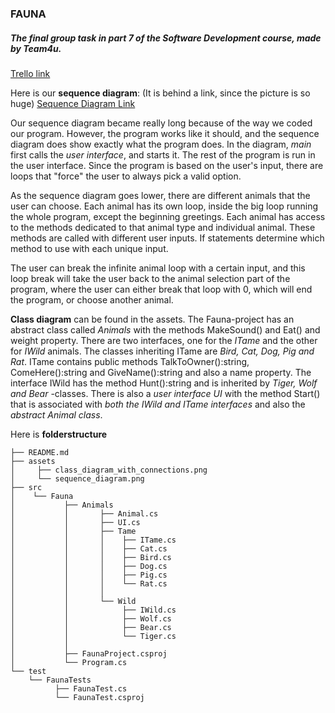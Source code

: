 ### FAUNA

##### The final group task in part 7 of the Software Development course, made by Team4u.

[Trello link](https://trello.com/b/AGGB9EzQ/team4you)

Here is our **sequence diagram**:
(It is behind a link, since the picture is so huge)
[Sequence Diagram Link](https://raw.githubusercontent.com/TuukkaUllakko/NEWT4U/master/assets/Sequence%20Diagram%20FaunaProject.png)

Our sequence diagram became really long because of the way we coded our program. However, the program works like it should, and the sequence diagram does show exactly what the program does. In the diagram, *main* first calls the *user interface*, and starts it. The rest of the program is run in the user interface. Since the program is based on the user's input, there are loops that "force" the user to always pick a valid option.

As the sequence diagram goes lower, there are different animals that the user can choose. Each animal has its own loop, inside the big loop running the whole program, except the beginning greetings. Each animal has access to the methods dedicated to that animal type and individual animal. These methods are called with different user inputs. If statements determine which method to use with each unique input.

The user can break the infinite animal loop with a certain input, and this loop break will take the user back to the animal selection part of the program, where the user can either break that loop with 0, which will end the program, or choose another animal.

**Class diagram** can be found in the assets. The Fauna-project has an abstract class called _Animals_ with the methods MakeSound() and Eat() and weight property. There are two interfaces, one for the _ITame_ and the other for _IWild_ animals. The classes inheriting ITame are _Bird, Cat, Dog, Pig and Rat_. ITame contains public methods TalkToOwner():string, ComeHere():string and GiveName():string and also a name property. The interface IWild has the method Hunt():string and is inherited by _Tiger, Wolf and Bear_ -classes. There is also a _user interface UI_ with the method Start() that is associated with _both the IWild and ITame interfaces_ and also the _abstract Animal class_. 



 Here is **folderstructure**
```
├── README.md
├── assets
│     ├── class_diagram_with_connections.png
│     └── sequence_diagram.png
├── src
│    └── Fauna
│	        ├── Animals
│           │       ├── Animal.cs
│           │       ├── UI.cs
│           │       ├── Tame
│           │       │    ├── ITame.cs
│           │       │    ├── Cat.cs
│           │       │    ├── Bird.cs
│           │       │    ├── Dog.cs
│           │       │    ├── Pig.cs
│           │       │    └── Rat.cs
│           │       │
│           │       └── Wild
│           │            ├── IWild.cs
│           │		     ├── Wolf.cs
│           │		     ├── Bear.cs
│           │		     └── Tiger.cs
│           │
│           ├── FaunaProject.csproj
│           └── Program.cs
└── test
    └── FaunaTests
          ├── FaunaTest.cs
          └── FaunaTest.csproj
```